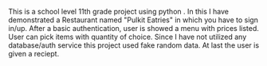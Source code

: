 This is a school level 11th grade project using python . In this I have demonstrated a  Restaurant named "Pulkit Eatries" in which you have to sign in/up. After a basic authentication, user is showed a menu with prices listed. User can pick items with quantity of choice. Since I have not utilized any database/auth service this project used fake random data. At last the user is given a reciept.
